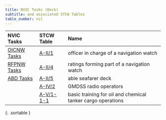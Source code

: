 ```yaml
---
title: NVIC Tasks (Deck)
subtitle: and associated STCW Tables
table_number: nil
---
```




|  NVIC Tasks  |    STCW Table     |  Name   |
|:-------------|:------------|:--------------|
| [OICNW Tasks](index_OICNW.html) | [A-II/1](21.html) | officer in charge of a navigation watch | 
| [RFPNW Tasks](index_RFPNW.html) | [A-II/4](24.html) | ratings forming part of a navigation watch | 
| [ABD Tasks](index_ABD.html) | [A-II/5](25.html) | able seafarer deck | 
|  | [A-IV/2](42.html) | GMDSS radio operators | 
|  | [A-V/1-1-1](5111.html) | basic training for oil and chemical tanker cargo operations | 
{: .sortable }